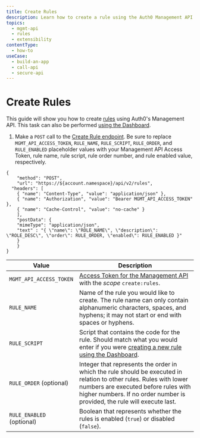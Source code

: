 ```yaml
---
title: Create Rules
description: Learn how to create a rule using the Auth0 Management API. You can use rules to customize and extend Auth0's capabilities.
topics:
  - mgmt-api
  - rules
  - extensibility
contentType: 
  - how-to
useCase:
  - build-an-app
  - call-api
  - secure-api
---
```

# Create Rules

This guide will show you how to create [rules](/rules) using Auth0's Management API. This task can also be performed [using the Dashboard](/dashboard/guides/rules/create-rules).

1. Make a `POST` call to the [Create Rule endpoint](/api/management/v2#!/Rules/post_rules). Be sure to replace `MGMT_API_ACCESS_TOKEN`, `RULE_NAME`, `RULE_SCRIPT`, `RULE_ORDER`, and `RULE_ENABLED` placeholder values with your Management API Access Token, rule name, rule script, rule order number, and rule enabled value, respectively.

```har
{
	"method": "POST",
	"url": "https://${account.namespace}/api/v2/rules",
  "headers": [
  	{ "name": "Content-Type", "value": "application/json" },
  	{ "name": "Authorization", "value": "Bearer MGMT_API_ACCESS_TOKEN" },
  	{ "name": "Cache-Control", "value": "no-cache" }
	],
	"postData": {
    "mimeType": "application/json",
    "text" : "{ \"name\": \"ROLE_NAME\", \"description\": \"ROLE_DESC\", \"order\": RULE_ORDER, \"enabled\": RULE_ENABLED }"
    }
	}
}
```

| **Value** | **Description** |
| - | - |
| `MGMT_API_ACCESS_TOKEN`  | [Access Token for the Management API](/api/management/v2/tokens) with the <dfn data-key="scope">scope</dfn> `create:rules`. |
| `RULE_NAME` | Name of the rule you would like to create. The rule name can only contain alphanumeric characters, spaces, and hyphens; it may not start or end with spaces or hyphens. |
| `RULE_SCRIPT` | Script that contains the code for the rule. Should match what you would enter if you were [creating a new rule using the Dashboard](/dashboard/guides/rules/create-rules). |
| `RULE_ORDER` (optional) | Integer that represents the order in which the rule should be executed in relation to other rules. Rules with lower numbers are executed before rules with higher numbers. If no order number is provided, the rule will execute last.
| `RULE_ENABLED` (optional) | Boolean that represents whether the rules is enabled (`true`) or disabled (`false`). |